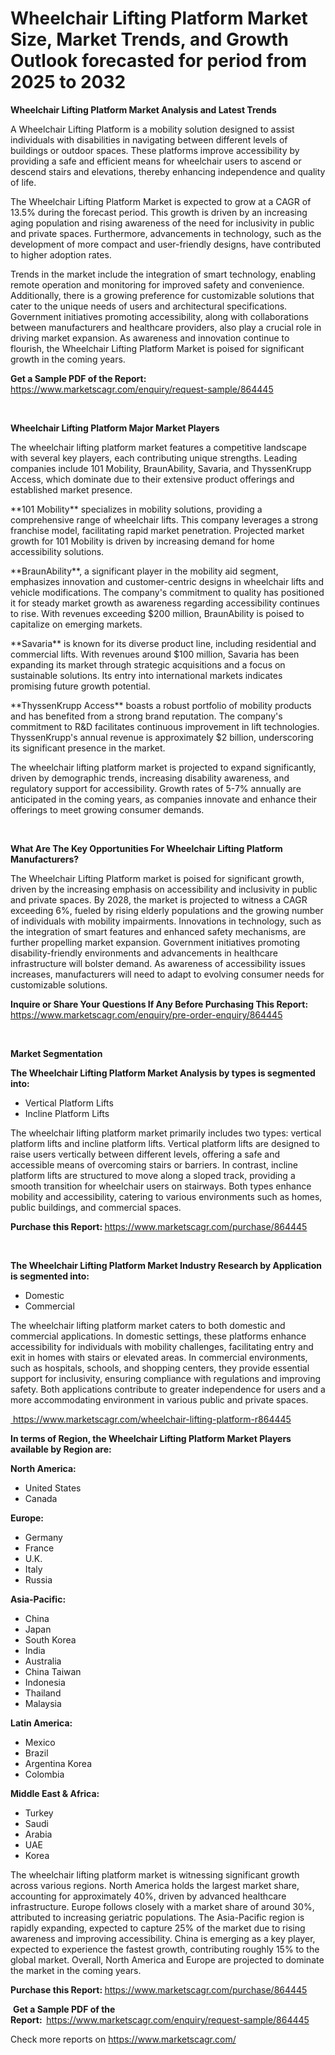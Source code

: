 <p><h1>Wheelchair Lifting Platform Market Size, Market Trends, and Growth Outlook forecasted for period from 2025 to 2032</h1></p><p><strong>Wheelchair Lifting Platform Market Analysis and Latest Trends</strong></p>
<p><p>A Wheelchair Lifting Platform is a mobility solution designed to assist individuals with disabilities in navigating between different levels of buildings or outdoor spaces. These platforms improve accessibility by providing a safe and efficient means for wheelchair users to ascend or descend stairs and elevations, thereby enhancing independence and quality of life.</p><p>The Wheelchair Lifting Platform Market is expected to grow at a CAGR of 13.5% during the forecast period. This growth is driven by an increasing aging population and rising awareness of the need for inclusivity in public and private spaces. Furthermore, advancements in technology, such as the development of more compact and user-friendly designs, have contributed to higher adoption rates. </p><p>Trends in the market include the integration of smart technology, enabling remote operation and monitoring for improved safety and convenience. Additionally, there is a growing preference for customizable solutions that cater to the unique needs of users and architectural specifications. Government initiatives promoting accessibility, along with collaborations between manufacturers and healthcare providers, also play a crucial role in driving market expansion. As awareness and innovation continue to flourish, the Wheelchair Lifting Platform Market is poised for significant growth in the coming years.</p></p>
<p><strong>Get a Sample PDF of the Report:&nbsp;</strong> <a href="https://www.marketscagr.com/enquiry/request-sample/864445?utm_campaign=2003&utm_medium=2&utm_source=Github&utm_content=ia&utm_term=20022025&utm_id=wheelchair-lifting-platform">https://www.marketscagr.com/enquiry/request-sample/864445</a></p>
<p>&nbsp;</p>
<p><strong>Wheelchair Lifting Platform Major Market Players</strong></p>
<p><p>The wheelchair lifting platform market features a competitive landscape with several key players, each contributing unique strengths. Leading companies include 101 Mobility, BraunAbility, Savaria, and ThyssenKrupp Access, which dominate due to their extensive product offerings and established market presence.</p><p>**101 Mobility** specializes in mobility solutions, providing a comprehensive range of wheelchair lifts. This company leverages a strong franchise model, facilitating rapid market penetration. Projected market growth for 101 Mobility is driven by increasing demand for home accessibility solutions.</p><p>**BraunAbility**, a significant player in the mobility aid segment, emphasizes innovation and customer-centric designs in wheelchair lifts and vehicle modifications. The company's commitment to quality has positioned it for steady market growth as awareness regarding accessibility continues to rise. With revenues exceeding $200 million, BraunAbility is poised to capitalize on emerging markets.</p><p>**Savaria** is known for its diverse product line, including residential and commercial lifts. With revenues around $100 million, Savaria has been expanding its market through strategic acquisitions and a focus on sustainable solutions. Its entry into international markets indicates promising future growth potential.</p><p>**ThyssenKrupp Access** boasts a robust portfolio of mobility products and has benefited from a strong brand reputation. The company's commitment to R&D facilitates continuous improvement in lift technologies. ThyssenKrupp's annual revenue is approximately $2 billion, underscoring its significant presence in the market.</p><p>The wheelchair lifting platform market is projected to expand significantly, driven by demographic trends, increasing disability awareness, and regulatory support for accessibility. Growth rates of 5-7% annually are anticipated in the coming years, as companies innovate and enhance their offerings to meet growing consumer demands.</p></p>
<p>&nbsp;</p>
<p><strong>What Are The Key Opportunities For Wheelchair Lifting Platform Manufacturers?</strong></p>
<p><p>The Wheelchair Lifting Platform market is poised for significant growth, driven by the increasing emphasis on accessibility and inclusivity in public and private spaces. By 2028, the market is projected to witness a CAGR exceeding 6%, fueled by rising elderly populations and the growing number of individuals with mobility impairments. Innovations in technology, such as the integration of smart features and enhanced safety mechanisms, are further propelling market expansion. Government initiatives promoting disability-friendly environments and advancements in healthcare infrastructure will bolster demand. As awareness of accessibility issues increases, manufacturers will need to adapt to evolving consumer needs for customizable solutions.</p></p>
<p><strong>Inquire or Share Your Questions If Any Before Purchasing This Report:</strong> <a href="https://www.marketscagr.com/enquiry/pre-order-enquiry/864445?utm_campaign=2003&utm_medium=2&utm_source=Github&utm_content=ia&utm_term=20022025&utm_id=wheelchair-lifting-platform">https://www.marketscagr.com/enquiry/pre-order-enquiry/864445</a></p>
<p>&nbsp;</p>
<p><strong>Market Segmentation</strong></p>
<p><strong>The Wheelchair Lifting Platform Market Analysis by types is segmented into:</strong></p>
<p><ul><li>Vertical Platform Lifts</li><li>Incline Platform Lifts</li></ul></p>
<p><p>The wheelchair lifting platform market primarily includes two types: vertical platform lifts and incline platform lifts. Vertical platform lifts are designed to raise users vertically between different levels, offering a safe and accessible means of overcoming stairs or barriers. In contrast, incline platform lifts are structured to move along a sloped track, providing a smooth transition for wheelchair users on stairways. Both types enhance mobility and accessibility, catering to various environments such as homes, public buildings, and commercial spaces.</p></p>
<p><strong>Purchase this Report:&nbsp;</strong><a href="https://www.marketscagr.com/purchase/864445?utm_campaign=2003&utm_medium=2&utm_source=Github&utm_content=ia&utm_term=20022025&utm_id=wheelchair-lifting-platform">https://www.marketscagr.com/purchase/864445</a></p>
<p>&nbsp;</p>
<p><strong>The Wheelchair Lifting Platform Market Industry Research by Application is segmented into:</strong></p>
<p><ul><li>Domestic</li><li>Commercial</li></ul></p>
<p><p>The wheelchair lifting platform market caters to both domestic and commercial applications. In domestic settings, these platforms enhance accessibility for individuals with mobility challenges, facilitating entry and exit in homes with stairs or elevated areas. In commercial environments, such as hospitals, schools, and shopping centers, they provide essential support for inclusivity, ensuring compliance with regulations and improving safety. Both applications contribute to greater independence for users and a more accommodating environment in various public and private spaces.</p></p>
<p><a href="https://www.marketscagr.com/wheelchair-lifting-platform-r864445?utm_campaign=2003&utm_medium=2&utm_source=Github&utm_content=ia&utm_term=20022025&utm_id=wheelchair-lifting-platform">&nbsp;https://www.marketscagr.com/wheelchair-lifting-platform-r864445</a></p>
<p><strong>In terms of Region, the Wheelchair Lifting Platform Market Players available by Region are:</strong></p>
<p>
    <p> <strong> North America: </strong>
        <ul>
            <li>United States</li>
            <li>Canada</li>
        </ul>
        </p> 
    <p> <strong> Europe: </strong>
        <ul>
            <li>Germany</li>
            <li>France</li>
            <li>U.K.</li>
            <li>Italy</li>
            <li>Russia</li>
        </ul>
        </p> 
    <p> <strong> Asia-Pacific: </strong>
        <ul>
            <li>China</li>
            <li>Japan</li>
            <li>South Korea</li>
            <li>India</li>
            <li>Australia</li>
            <li>China Taiwan</li>
            <li>Indonesia</li>
            <li>Thailand</li>
            <li>Malaysia</li>
        </ul>
        </p> 
    <p> <strong> Latin America: </strong>
        <ul>
            <li>Mexico</li>
            <li>Brazil</li>
            <li>Argentina Korea</li>
            <li>Colombia</li>
        </ul>
        </p> 
    <p> <strong> Middle East & Africa: </strong>
        <ul>
            <li>Turkey</li>
            <li>Saudi</li>
            <li>Arabia</li>
            <li>UAE</li>
            <li>Korea</li>
        </ul>
    </p>
    </p>
<p><p>The wheelchair lifting platform market is witnessing significant growth across various regions. North America holds the largest market share, accounting for approximately 40%, driven by advanced healthcare infrastructure. Europe follows closely with a market share of around 30%, attributed to increasing geriatric populations. The Asia-Pacific region is rapidly expanding, expected to capture 25% of the market due to rising awareness and improving accessibility. China is emerging as a key player, expected to experience the fastest growth, contributing roughly 15% to the global market. Overall, North America and Europe are projected to dominate the market in the coming years.</p></p>
<p><strong>Purchase this Report: </strong><a href="https://www.marketscagr.com/purchase/864445?utm_campaign=2003&utm_medium=2&utm_source=Github&utm_content=ia&utm_term=20022025&utm_id=wheelchair-lifting-platform">https://www.marketscagr.com/purchase/864445</a></p>
<p>&nbsp;<strong>Get a Sample PDF of the Report:&nbsp;&nbsp;</strong><a href="https://www.marketscagr.com/enquiry/request-sample/864445?utm_campaign=2003&utm_medium=2&utm_source=Github&utm_content=ia&utm_term=20022025&utm_id=wheelchair-lifting-platform">https://www.marketscagr.com/enquiry/request-sample/864445</a></p>
<p><strong></strong></p>
<p>Check more reports on <a href="https://www.marketscagr.com/?utm_campaign=2003&utm_medium=2&utm_source=Github&utm_content=ia&utm_term=20022025&utm_id=wheelchair-lifting-platform">https://www.marketscagr.com/</a></p>